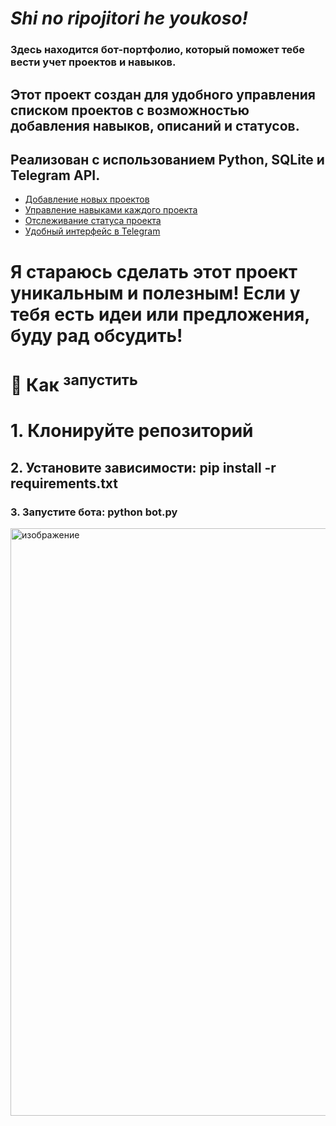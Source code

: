 # _Shi no ripojitori he youkoso!_
### Здесь находится бот-портфолио, который поможет тебе вести учет проектов и навыков.

## Этот проект создан для удобного управления списком проектов с возможностью добавления навыков, описаний и статусов. 
## Реализован с использованием Python, SQLite и Telegram API.
- <ins>Добавление новых проектов </ins> 
- <ins>Управление навыками каждого проекта </ins> 
- <ins>Отслеживание статуса проекта </ins> 
- <ins>Удобный интерфейс в Telegram </ins>
# Я стараюсь сделать этот проект уникальным и полезным! Если у тебя есть идеи или предложения, буду рад обсудить!
# 📌 Как <sup>запустить</sup>
# 1. Клонируйте репозиторий 
## 2. Установите зависимости: pip install -r requirements.txt 
### 3. Запустите бота: python bot.py 
<img width="1131" height="940" alt="изображение" src="https://github.com/user-attachments/assets/1f2afc13-3ec0-4da5-8a9b-171aee29fa6a" />
